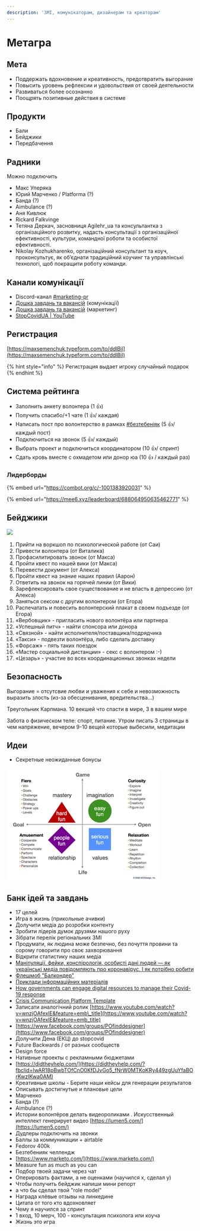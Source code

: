 ```yaml
---
description: 'ЗМІ, комунікаторам, дизайнерам та креаторам'
---
```


# Метагра

## Мета

* Поддержать вдохновение и креативность, предотвратить выгорание
* Повысить уровень рефлексии и удовольствия от своей деятельности
* Развиваться более осознанно
* Поощрять позитивные действия в системе

## Продукти

* Бали
* Бейджики
* Передбачення

## Радники

Можно подключить

* Макс Уперяка
* Юрий Марченко / Platforma \(?\)
* Банда \(?\)
* Aimbulance \(?\)
* Аня Кивлюк
* Rickard Falkvinge
* Тетяна Деркач, засновниця Agilehr\_ua та консультантка з організаційного розвитку, надасть консультації з організаційної ефективності, культури, командної роботи та особистої ефективності. 
* Nikolay Kozhukharenko, організаційний консультант та коуч, проконсультує, як об’єднати традиційний коучинг та управлінські технологі, щоб покращити роботу команди. 

## Канали комунікації

* Discord-канал [\#marketing-pr](https://discord.gg/5t6zMtv)
* [Дошка завдань та вакансій](https://trello.com/b/IkonsFAY/main-board) \(комунікації\)
* [Дошка завдань та вакансій](https://trello.com/b/6DCyBJA1/marketing-pr) \(маркетинг\)
* [StopCovidUA \| YouTube](https://t.me/StopCovidYouTube)

## Регистрация

[https://maxsemenchuk.typeform.com/to/ddlBil](https://maxsemenchuk.typeform.com/to/ddlBil)

{% hint style="info" %}
Регистрация выдает игроку случайный подарок
{% endhint %}

## Система рейтинга

* Заполнить анкету волонтера \(1 👍\)
* Получить спасибо/+1 чате \(1 👍/ каждая\)
* Написать пост про волонтерство в рамках [\#безтебеніяк](../analitika-mepping-dannykh/beztebeniyak/) \(5 👍/ каждый пост\)
* Подключиться на звонок \(5 👍/ каждый\)
* Выбрать проект и подключиться координатором \(10 👍/ спринт\)
* Сдать кровь вместе с охмадетом или донор юа  \(10 👍 / каждый раз\)

### Лидерборды

{% embed url="https://combot.org/c/-1001383920031" %}

{% embed url="https://mee6.xyz/leaderboard/688064950635462771" %}

## Бейджики

![](../../.gitbook/assets/frame-38.png)

1. Прийти на воркшоп по психологической работе \(от Саи\)
2. Привести волонтера \(от Виталика\)
3. Профасилитировать звонок \(от Макса\)
4. Пройти квест по нашей вики \(от Макса\)
5. Перевести документ \(от Алекса\)
6. Пройти квест на знание наших правил \(Аарон\)
7. Ответить на звонок на горячей линии \(от Вики\)
8. Зарефлексировать свое существование и не впасть в депрессию \(от Алекса\)
9. Заняться сексом  с другим волонтером \(от Егора\)
10. Распечатать и повесить волонтерский плакат в своем подъезде \(от Егора\)
11. «Вербовщик» - пригласить нового волонтёра или партнера
12. «Успешный питч» - найти спонсора или донора
13. «Связной» - найти исполнителя/поставщика/подрядчика 
14. «Такси» - подвезти волонтёра, либо сделать доставку
15. «Форсаж» - пять таких поездок
16. «Мастер социальной дистанции» - секс с волонтером :-\)
17. «Цезарь» - участие во всех координационных звонках недели

## Безопасность

Выгорание = отсутсвие любви и уважения к себе и невозможность выразить злость \(из-за обесценивания, вредительства...\)

Треугольник Карпмана. 10 векшей что спасти в мире, 3 в вашем мире

Забота о физическом теле: спорт, питание. Утром писать 3 страницы в чем напряжение, вечером 9-10 вещей которые выбесили, медитации

## Идеи

* Секретные неожиданные бонусы

![](../../.gitbook/assets/image%20%2850%29.png)

## Банк ідей та завдань

* 17 целей
* Игра в жизнь \(прикольные ачивки\)
* Долучити медіа до розробки контенту
* Зробити лідерів думок друзями нашого руху
* Зібрати перелік регіональних ЗМІ
* Продумати, як людина може безпечно, без почуття провини та сорому говорити про своє захворювання
* Відкрити статистику наших медіа
* [Маніпуляції, фейки, конспірологія, особисті дані людей — як українські медіа повідомляють про коронавірус. І як потрібно робити](https://texty.org.ua/articles/100492/manipulyaciyi-fejky-konspirolohiya-osobysti-dani-lyudej-yak-ukrayinski-media-povidomlyayut-pro-koronavirus-i-yak-potribno-robyty/?fbclid=IwAR1uiw284kptmSqLdgO7O5bbKVLsdNkMtAuZAwhf2cy0FIVTTO-GWFik65Q)
* [Флешмоб "Балкондер"](https://docs.google.com/document/d/1R6Pwt01xvFUNLfWxNZZ7Lw0VbKHVIIPzEpY_mBibJjg/edit)
* [Приклади інформаційних матеріалів](https://drive.google.com/drive/folders/1_zhh97mtj2Y7I7238fQim0Uc4p1Kx_KN)
* [How governments can engage digital resources to manage their Covid-19 response](https://stateup.co/how-governments-can-engage-digital-resources-to-manage-their-covid-19-response/)
* [Crisis Communication Platform Template](https://powerapps.microsoft.com/en-us/blog/crisis-communication-a-power-platform-template/)
* Записати аналогічний ролик [https://www.youtube.com/watch?v=wnzjOAfexlE&feature=emb\_title](https://www.youtube.com/watch?v=wnzjOAfexlE&feature=emb_title)
* [https://www.facebook.com/groups/POfinddesigner](https://www.facebook.com/groups/POfinddesigner)
* Долучити Дена \(ЕКЦ\) до stopcovid
* Future Backwards / от разных сообществ
* Design force
* Нативные проекты с рекламными бюджетами
* [https://didtheyhelp.com/](https://didtheyhelp.com/?fbclid=IwAR18pBwbTOfCnO0KfDJvGo5_fNrW0MTKoKRy449zgUuYfaBOrKwzIKwa0AM)
* Креативные школы - Берите наши кейсы для генерации результатов
* Описывать достигнутые и плановые цели
* Марченко
* Банда \(?\)
* Aimbulance \(?\)
* Истории волонтёров делать видеороликами . Искусственный интеллект генерирует видео [https://lumen5.com/](https://lumen5.com/)
* Дудлеры подключить на звонки
* Баллы за коммуникации + airtable
* Fedorov 400k
* Безтебенияк челлендж
* [https://www.marketo.com/](https://www.marketo.com/)
* Measure fun as much as you can
* Подбор твоей задачи через чат
* Оперировать фактами, а не оценками \(научился х, сделал y\)
* Чтобы получить бейджик напиши мини репорт
* а что бы сделал твой "role model"
* Награда клёвые отзывы на линкедине
* Цитата от того кто вдохновляет
* Чему я научился за спринт
* 1 вход, 10 мерч, 100 - консультация психолога или коуча
* Жизнь это игра

